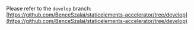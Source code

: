 Please refer to the `develop` branch: [https://github.com/BenceSzalai/staticelements-accelerator/tree/develop](https://github.com/BenceSzalai/staticelements-accelerator/tree/develop)
